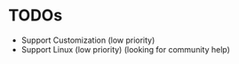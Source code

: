# TODOs

* Support Customization (low priority)
* Support Linux (low priority) (looking for community help)
